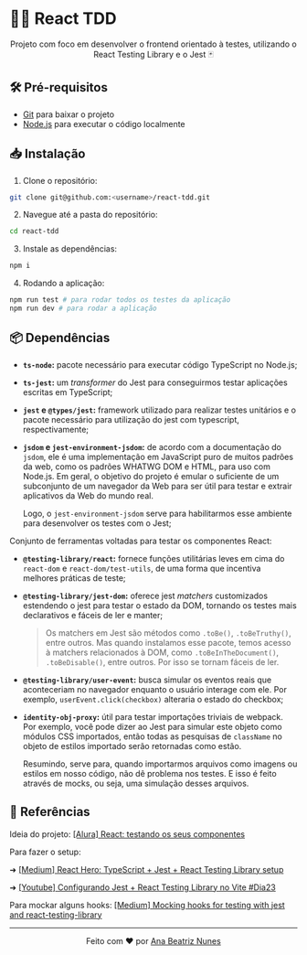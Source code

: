 # 👩‍🔬 React TDD

<p align="center">
  Projeto com foco em desenvolver o frontend orientado à testes,
  utilizando o React Testing Library e o Jest 🃏
</p>

## 🛠️ Pré-requisitos

- [Git](https://git-scm.com/downloads) para baixar o projeto
- [Node.js](https://nodejs.org/en) para executar o código localmente

## 📥 Instalação

1. Clone o repositório:
```bash
git clone git@github.com:<username>/react-tdd.git
```

2. Navegue até a pasta do repositório:
```bash
cd react-tdd
```

3. Instale as dependências:
```bash
npm i
```

4. Rodando a aplicação:
```bash
npm run test # para rodar todos os testes da aplicação
npm run dev # para rodar a aplicação
```

## 📦 Dependências

- **`ts-node`:** pacote necessário para executar código TypeScript no
Node.js;

- **`ts-jest`:** um *transformer* do Jest para conseguirmos testar
aplicações escritas em TypeScript;

- **`jest` e `@types/jest`:** framework utilizado para realizar testes 
unitários e o pacote necessário para utilização do jest com typescript, 
respectivamente;

- **`jsdom` e `jest-environment-jsdom`:** de acordo com a documentação 
do `jsdom`, ele é uma implementação em JavaScript puro de muitos 
padrões da web, como os padrões WHATWG DOM e HTML, para uso com Node.js. 
Em geral, o objetivo do projeto é emular o suficiente de um subconjunto 
de um navegador da Web para ser útil para testar e extrair aplicativos 
da Web do mundo real.

  Logo, o `jest-environment-jsdom` serve para habilitarmos esse ambiente
para desenvolver os testes com o Jest;

Conjunto de ferramentas voltadas para testar os componentes React:

- **`@testing-library/react`:** fornece funções utilitárias leves em 
cima do `react-dom` e `react-dom/test-utils`, de uma forma que 
incentiva melhores práticas de teste;

- **`@testing-library/jest-dom`:** oferece jest *matchers* customizados
estendendo o jest para testar o estado da DOM, tornando os testes mais
declarativos e fáceis de ler e manter;

  > Os matchers em Jest são métodos como `.toBe()`, `.toBeTruthy()`,
  > entre outros. Mas quando instalamos esse pacote, temos acesso à
  > matchers relacionados à DOM, como `.toBeInTheDocument()`, 
  > `.toBeDisable()`, entre outros. Por isso se tornam fáceis de ler.

- **`@testing-library/user-event`:** busca simular os eventos reais que 
aconteceriam no navegador enquanto o usuário interage com ele. Por 
exemplo, `userEvent.click(checkbox)` alteraria o estado do checkbox;

- **`identity-obj-proxy`:** útil para testar importações triviais de 
webpack. Por exemplo, você pode dizer ao Jest para simular este objeto 
como módulos CSS importados, então todas as pesquisas de `className` 
no objeto de estilos importado serão retornadas como estão. 
  
  Resumindo, serve para, quando importarmos arquivos como imagens ou 
estilos em nosso código, não dê problema nos testes. E isso é feito 
através de mocks, ou seja, uma simulação desses arquivos.

## 🔗 Referências

Ideia do projeto:
[[Alura] React: testando os seus componentes](https://cursos.alura.com.br/course/react-testando-componentes)

Para fazer o setup: 

➜ [[Medium] React Hero: TypeScript + Jest + React Testing Library setup](https://medium.com/tinyso/react-hero-typescript-jest-react-testing-library-setup-c2ecce18ec96)

➜ [[Youtube] Configurando Jest + React Testing Library no Vite #Dia23 ](https://www.youtube.com/watch?v=HLgY_Cmqe14)

Para mockar alguns hooks:
[[Medium] Mocking hooks for testing with jest and react-testing-library](https://chanonroy.medium.com/mocking-hooks-for-testing-with-jest-and-react-testing-library-d34505616d12)

<hr>

<p align="center">
  Feito com ❤️ por
  <a align="center" href="https://www.linkedin.com/in/ana-beatriz-nunes/">
    Ana Beatriz Nunes
  </a>
</p>